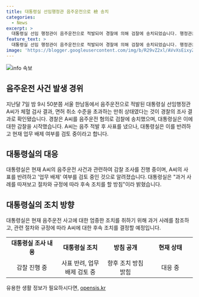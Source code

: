 ```yaml
---
title: 대통령실 선임행정관 음주운전으로 檢 송치
categories:
  - News
excerpt: >
  대통령실 선임 행정관이 음주운전으로 적발되어 경찰에 의해 검찰에 송치되었습니다. 행정관은 면허 취소 수준의 만취 상태였으며, 대통령실은 감찰에 착수했습니다. 이에 대한 행정관의 입장과 대통령실의 조치에 관심이 모아지고 있습니다. A 씨는 음주 적발 후 사표를 냈지만, 대통령실은 사표를 반려하고 업무 배제를 검토 중이라고 전해졌습니다. 사표 반려와 관련한 과거 사례와 후속 조치에 대한 관심이 뜨겁게 쏠리고 있습니다.
feature_text: >
  대통령실 선임 행정관이 음주운전으로 적발되어 경찰에 의해 검찰에 송치되었습니다. 행정관은 면허 취소 수준의 만취 상태였으며, 대통령실은 감찰에 착수했습니다. 이에 대한 행정관의 입장과 대통령실의 조치에 관심이 모아지고 있습니다. A 씨는 음주 적발 후 사표를 냈지만, 대통령실은 사표를 반려하고 업무 배제를 검토 중이라고 전해졌습니다. 사표 반려와 관련한 과거 사례와 후속 조치에 대한 관심이 뜨겁게 쏠리고 있습니다.
image: 'https://blogger.googleusercontent.com/img/b/R29vZ2xl/AVvXsEixyZcFfHzMRdzZMjFBmAUKJYCLCGyLL1o632UiGVXcaFdKo_bkvkuCioo0uUKlGfBVcT3P84aROyZIXSBEx3Aw5nCQ3pTgDom1WDC4m8eifvWiAmWEEVb4x6G_l8C0QH225ldMjyaFvpxGEBGNO37VmDTDMHGhJPq73UglMfDca1-0aw/s1600/blogspot.png'
---
```


<p><img src="https://blogger.googleusercontent.com/img/b/R29vZ2xl/AVvXsEixyZcFfHzMRdzZMjFBmAUKJYCLCGyLL1o632UiGVXcaFdKo_bkvkuCioo0uUKlGfBVcT3P84aROyZIXSBEx3Aw5nCQ3pTgDom1WDC4m8eifvWiAmWEEVb4x6G_l8C0QH225ldMjyaFvpxGEBGNO37VmDTDMHGhJPq73UglMfDca1-0aw/s1600/blogspot.png" alt="info 속보" /></p>

<h2 data-ke-size="size26">음주운전 사건 발생 경위</h2>

<p data-ke-size="size16">지난달 7일 밤 9시 50분쯤 서울 한남동에서 음주운전으로 적발된 대통령실 선임행정관 A씨가 체혈 검사 결과, 면허 취소 수준을 초과하는 만취 상태였다는 것이 경찰의 조사 결과로 확인됐습니다. 경찰은 A씨를 음주운전 혐의로 검찰에 송치했으며, 대통령실은 이에 대한 감찰을 시작했습니다. A씨는 음주 적발 후 사표를 냈으나, 대통령실은 이를 반려하고 현재 업무 배제 여부를 검토 중이라고 합니다.</p>

<h2 data-ke-size="size26">대통령실의 대응</h2>

<p data-ke-size="size16">대통령실은 현재 A씨의 음주운전 사건과 관련하여 감찰 조사를 진행 중이며, A씨의 사표를 반려하고 '업무 배제' 여부를 검토 중인 것으로 알려졌습니다. 대통령실은 "과거 사례를 따져보고 절차와 규정에 따라 후속 조치를 할 방침"이라 밝혔습니다.</p>

<h2 data-ke-size="size26">대통령실의 조치 방향</h2>

<p data-ke-size="size16">대통령실은 현재 음주운전 사고에 대한 엄중한 조치를 취하기 위해 과거 사례를 참조하고, 관련 절차와 규정에 따라 A씨에 대한 후속 조치를 결정할 예정입니다.</p>

<table>
  <colgroup>
    <col width="178" />
    <col width="154" />
    <col width="154" />
    <col width="154" />
  </colgroup>
  <tbody>
    <tr>
      <td style="text-align: center; height: 17px;"><b>대통령실 조사 내용</b></td>
      <td style="text-align: center; height: 17px;"><b>대통령실 조치</b></td>
      <td style="text-align: center; height: 17px;"><b>방침 공개</b></td>
      <td style="text-align: center; height: 17px;"><b>현재 상태</b></td>
    </tr>
    <tr>
      <td style="text-align: center; height: 17px;">감찰 진행 중</td>
      <td style="text-align: center; height: 17px;">사표 반려, 업무 배제 검토 중</td>
      <td style="text-align: center; height: 17px;">향후 조치 방침 밝힘</td>
      <td style="text-align: center; height: 17px;">대응 중</td>
    </tr>
  </tbody>
</table>
유용한 생활 정보가 필요하시다면, <a href="https://opensis.kr" rel="dofollow">opensis.kr</a>


